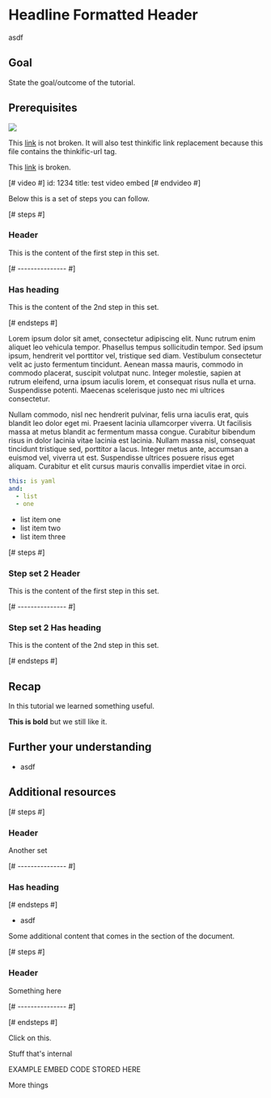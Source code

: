 # Headline Formatted Header

asdf

## Goal

State the goal/outcome of the tutorial.

## Prerequisites

![](/link/to/invalid.png)

This [link](/test.md) is not broken. It will also test thinkific link replacement because this file contains the thinkific-url tag.

This [link](/something/test.md) is broken.

[# video #]
id: 1234
title: test video embed
[# endvideo #]

Below this is a set of steps you can follow.

[# steps #]

### Header

This is the content of the first step in this set.

[# --------------- #]

### Has heading

This is the content of the 2nd step in this set.

[# endsteps #]

Lorem ipsum dolor sit amet, consectetur adipiscing elit. Nunc rutrum enim aliquet leo vehicula tempor. Phasellus tempus sollicitudin tempor. Sed ipsum ipsum, hendrerit vel porttitor vel, tristique sed diam. Vestibulum consectetur velit ac justo fermentum tincidunt. Aenean massa mauris, commodo in commodo placerat, suscipit volutpat nunc. Integer molestie, sapien at rutrum eleifend, urna ipsum iaculis lorem, et consequat risus nulla et urna. Suspendisse potenti. Maecenas scelerisque justo nec mi ultrices consectetur.

Nullam commodo, nisl nec hendrerit pulvinar, felis urna iaculis erat, quis blandit leo dolor eget mi. Praesent lacinia ullamcorper viverra. Ut facilisis massa at metus blandit ac fermentum massa congue. Curabitur bibendum risus in dolor lacinia vitae lacinia est lacinia. Nullam massa nisl, consequat tincidunt tristique sed, porttitor a lacus. Integer metus ante, accumsan a euismod vel, viverra ut est. Suspendisse ultrices posuere risus eget aliquam. Curabitur et elit cursus mauris convallis imperdiet vitae in orci.

```yaml
this: is yaml
and:
  - list
  - one
```

- list item one
- list item two
- list item three

[# steps #]

### Step set 2 Header

This is the content of the first step in this set.

[# --------------- #]

### Step set 2 Has heading

This is the content of the 2nd step in this set.

[# endsteps #]

## Recap

In this tutorial we learned something useful.

**This is bold** but we still like it.

## Further your understanding

- asdf

## Additional resources

[# steps #]

### Header

Another set

[# --------------- #]

### Has heading

[# endsteps #]

- asdf

<!--lint disable-->
<!-- vale off -->
<!-- internal -->

Some additional content that comes in the <!-- internal --> section of the document.

[# steps #]

### Header

Something here

[# --------------- #]

[# endsteps #]

Click on this.

Stuff that's internal

<!-- thinkific-url:https://example.com/thinkific-thing -->

<!-- thinkific-video-embed -->
<p>EXAMPLE EMBED CODE STORED HERE</p>
<!-- /thinkific-video-embed -->

More things

